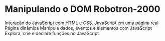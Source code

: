 # Manipulando o DOM Robotron-2000

Interação do JavaScript com HTML e CSS.
JavaScript em uma página real
Página dinâmica
Manipula dados, eventos e elementos com JavaScript
Explora, crie e declare funções no JavaScript
